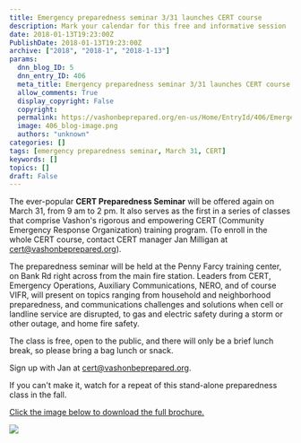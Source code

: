 ```yaml
---
title: Emergency preparedness seminar 3/31 launches CERT course
description: Mark your calendar for this free and informative session
date: 2018-01-13T19:23:00Z
PublishDate: 2018-01-13T19:23:00Z
archive: ["2018", "2018-1", "2018-1-13"]
params:
  dnn_blog_ID: 5
  dnn_entry_ID: 406
  meta_title: Emergency preparedness seminar 3/31 launches CERT course
  allow_comments: True
  display_copyright: False
  copyright:
  permalink: https://vashonbeprepared.org/en-us/Home/EntryId/406/Emergency-preparedness-seminar-3-31-launches-CERT-course
  image: 406_blog-image.png
  authors: "unknown"
categories: []
tags: [emergency preparedness seminar, March 31, CERT]
keywords: []
topics: []
draft: False
---
```


The ever-popular **CERT Preparedness Seminar** will be offered again on March 31, from 9 am to 2 pm. It also serves as the first in a series of classes that comprise Vashon's rigorous and empowering CERT (Community Emergency Response Organization) training program. (To enroll in the whole CERT course, contact CERT manager Jan Milligan at cert@vashonbeprepared.org).

The preparedness seminar will be held at the Penny Farcy training center, on Bank Rd right across from the main fire station. Leaders from CERT, Emergency Operations, Auxiliary Communications, NERO, and of course VIFR, will present on topics ranging from household and neighborhood preparedness, and communications challenges and solutions when cell or landline service are disrupted, to gas and electric safety during a storm or other outage, and home fire safety.

The class is free, open to the public, and there will only be a brief lunch break, so please bring a bag lunch or snack.

Sign up with Jan at cert@vashonbeprepared.org.

If you can't make it, watch for a repeat of this stand-alone preparedness class in the fall.

[Click the image below to download the full brochure.](/Portals/1/Docs/CERT/Documents/CERT_Mar_2018_Course.pdf?ver=2018-01-30-101346-857)

[![](/Portals/1/Docs/CERT/Documents/Mar18CERTCourse%20.a.jpg?ver=2018-01-30-101217-523)](/Portals/1/Docs/CERT/Documents/CERT_Mar_2018_Course.pdf?ver=2018-01-30-101346-857)
